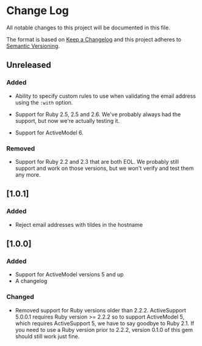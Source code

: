 # Change Log

All notable changes to this project will be documented in this file.

The format is based on [Keep a Changelog](http://keepachangelog.com/)
and this project adheres to [Semantic Versioning](http://semver.org/).

## Unreleased

### Added

- Ability to specify custom rules to use when validating the email address
  using the `:with` option.

- Support for Ruby 2.5, 2.5 and 2.6. We've probably always had the support,
  but now we're actually testing it.

- Support for ActiveModel 6.

### Removed

- Support for Ruby 2.2 and 2.3 that are both EOL. We probably still support
  and work on those versions, but we won't verify and test them any more.

## [1.0.1]

### Added

- Reject email addresses with tildes in the hostname

## [1.0.0]

### Added

- Support for ActiveModel versions 5 and up
- A changelog

### Changed

- Removed support for Ruby versions older than 2.2.2. ActiveSupport 5.0.0.1
  requires Ruby version >= 2.2.2 so to support ActiveModel 5, which requires
  ActiveSupport 5, we have to say goodbye to Ruby 2.1. If you need to use a
  Ruby version prior to 2.2.2, version 0.1.0 of this gem should still work just fine.
